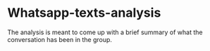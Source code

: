 # Whatsapp-texts-analysis
The analysis is meant to come up with a brief summary of what the conversation has been in the group.
